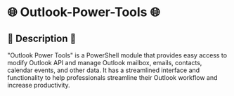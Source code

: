 # 🌐 Outlook-Power-Tools 🌐

## 🎈 Description 🎈
"Outlook Power Tools" is a PowerShell module that provides easy access to modify Outlook API and manage Outlook mailbox, emails, contacts, calendar events, and other data. It has a streamlined interface and functionality to help professionals streamline their Outlook workflow and increase productivity.
